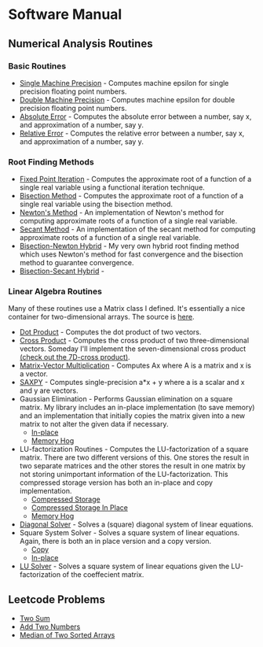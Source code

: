 # Software Manual

## Numerical Analysis Routines

### Basic Routines
* [Single Machine Precision](./single_macheps.md) - Computes machine epsilon for single precision floating point numbers. 
* [Double Machine Precision](./double_macheps.md) - Computes machine epsilon for double precision floating point numbers.
* [Absolute Error](./abs_err.md) - Computes the absolute error between a number, say x, and approximation of a number, say y. 
* [Relative Error](./rel_err.md) - Computes the relative error between a number, say x, and approximation of a number, say y.

### Root Finding Methods
* [Fixed Point Iteration](./fixed_point.md) - Computes the approximate root of a function of a single real variable using a functional iteration technique. 
* [Bisection Method](./bisection.md) - Computes the approximate root of a function of a single real variable using the bisection method. 
* [Newton's Method](./newton.md) - An implementation of Newton's method for computing approximate roots of a function of a single real variable. 
* [Secant Method](./secant.md) - An implementation of the secant method for computing approximate roots of a function of a single real variable.
* [Bisection-Newton Hybrid](./bisectNewtonHybrid.md) - My very own hybrid root finding method which uses Newton's
method for fast convergence and the bisection method to guarantee convergence. 
* [Bisection-Secant Hybrid](./bisectSecantHybrid.md) -  

### Linear Algebra Routines 
Many of these routines use a Matrix class I defined. It's essentially a nice container for two-dimensional arrays. The source is [here](../src/Matrix.cpp).  
* [Dot Product](./dot_product.md) - Computes the dot product of two vectors. 
* [Cross Product](./cross_product.md) - Computes the cross product of two three-dimensional vectors. Someday I'll implement the seven-dimensional cross product [(check out the 7D-cross product)](https://en.wikipedia.org/wiki/Seven-dimensional_cross_product#Coordinate_expressions). 
* [Matrix-Vector Multiplication](./left_matrix_vector_mult.md) - Computes Ax where A is a matrix and x is a vector. 
* [SAXPY](./saxpy.md) - Computes single-precision a\*x + y where a is a scalar and x and y are vectors. 
* Gaussian Elimination - Performs Gaussian elimination on a square matrix. My library includes an
in-place implementation (to save memory) and an implementation that initially copies the matrix given
into a new matrix to not alter the given data if necessary. 
    * [In-place](./gauss_elim_square_in_place.md)
    * [Memory Hog](./gauss_elim_square.md)
* LU-factorization Routines - Computes the LU-factorization of a square matrix. There are two different versions of this. One stores the result in two separate matrices and the other stores the result in one matrix by not storing unimportant information of the LU-factorization. This compressed storage version has both an in-place and copy implementation.  
    * [Compressed Storage](./LU_compressed.md)
    * [Compressed Storage In Place](./LU_compressed_in_place.md)
    * [Memory Hog](./LU.md) 
* [Diagonal Solver](./diagonal_solver.md) - Solves a (square) diagonal system of linear equations. 
* Square System Solver - Solves a square system of linear equations. Again, there is both an in place version and a copy version.
    * [Copy](./square_solver.md)    
    * [In-place](./square_solver_in_place.md)
* [LU Solver](./LU_solver.md) - Solves a square system of linear equations given the LU-factorization of the coeffecient matrix. 

<!-- 
* [Jacobi Iteration](./jacobi.md) - Solves a square stricly diagonally dominant system of linear equations iteratively using the Jacobi method. 
* [Gauss-Seidel](./gauss_sediel.md) - 
-->

## Leetcode Problems
* [Two Sum](./two_sum.md)
* [Add Two Numbers](./add_two_numbers.md)
* [Median of Two Sorted Arrays](./median_sorted_arrays.md)


